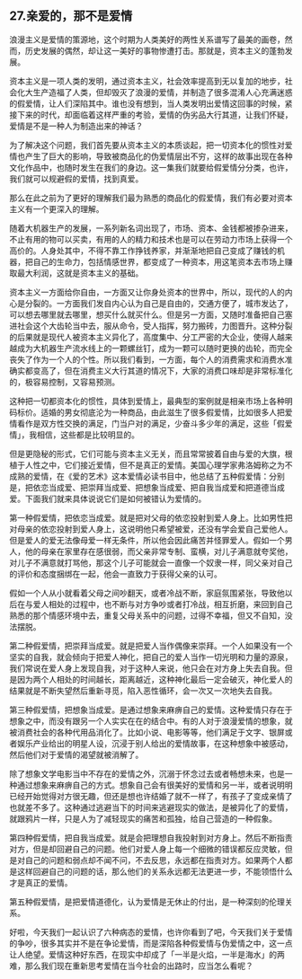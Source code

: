 ## 27.亲爱的，那不是爱情
浪漫主义是爱情的策源地，这个时期为人类美好的两性关系谱写了最美的画卷，然而，历史发展的偶然，却让这一美好的事物惨遭打击。那就是，资本主义的蓬勃发展。


资本主义是一项人类的发明，通过资本主义，社会效率提高到无以复加的地步，社会化大生产造福了人类，但却毁灭了浪漫的爱情，并制造了很多混淆人心充满迷惑的假爱情，让人们深陷其中。谁也没有想到，当人类发明出爱情这回事的时候，紧接下来的时代，却面临着这样严重的考验，爱情的伪劣品大行其道，让我们怀疑，爱情是不是一种人为制造出来的神话？


为了解决这个问题，我们首先要从资本主义的本质谈起，把一切资本化的惯性对爱情也产生了巨大的影响，导致被商品化的伪爱情层出不穷，这样的故事出现在各种文化作品中，也随时发生在我们的身边。这一集我们就要给假爱情分分类，也许，我们就可以规避假的爱情，找到真爱。


那么在此之前为了更好的理解我们最为熟悉的商品化的假爱情，我们有必要对资本主义有一个更深入的理解。


随着大机器生产的发展，一系列新名词出现了，市场、资本、金钱都被掺杂进来，不止有用的物可以买卖，有用的人的精力和技术也是可以在劳动力市场上获得一个高价的。人身处其中，不得不靠工作挣钱养家，并渐渐地把自己变成了赚钱的机器，把自己的生命力，包括情感世界，都变成了一种资本，用这笔资本去市场上赚取最大利润，这就是资本主义的基础。


资本主义一方面给你自由，一方面又让你身处资本的世界中，所以，现代的人的内心是分裂的。一方面我们发自内心认为自己是自由的，交通方便了，城市发达了，可以想去哪里就去哪里，想买什么就买什么。但是另一方面，又随时准备把自己塞进社会这个大齿轮当中去，服从命令，受人指挥，努力搬砖，力图晋升。这种分裂的后果就是现代人被资本主义异化了，高度集中、分工严密的大企业，使得人越来越成为大机器生产流水线上的一颗螺丝钉，成为一颗可以随时更换的齿轮，而完全丧失了作为一个人的个性。所以我们看到，一方面，每个人的消费需求和消费水准确实都变高了，但在消费主义大行其道的情况下，大家的消费口味却是非常标准化的，极容易控制，又容易预测。


这种把一切都资本化的惯性，具体到爱情上，最典型的案例就是相亲市场上各种明码标价。适婚的男女彻底沦为一种商品，由此滋生了很多假爱情，比如很多人把爱情看作是双方性交换的满足，门当户对的满足，少奋斗多少年的满足，这些「假爱情」，我相信，这些都是比较明显的。


但是更隐秘的形式，它们可能与资本主义无关，而且常常披着自由与爱的大旗，根植于人性之中，它们接近爱情，但不是真正的爱情。美国心理学家弗洛姆称之为不成熟的爱情，在《爱的艺术》这本爱情必读书目中，他总结了五种假爱情：分别是，把依恋当成爱、把崇拜当成爱、把想象当成爱、把自我当成爱和把道德当成爱。下面我们就来具体说说它们是如何被错认为爱情的。


第一种假爱情，把依恋当成爱。就是把对父母的依恋投射到爱人身上。比如男性把对母亲的依恋投射到爱人身上，这说明他只希望被爱，还没有学会爱自己爱他人。但是爱人的爱无法像母爱一样无条件，所以他会因此痛苦并怪罪爱人。假如一个男人，他的母亲在家里存在感很弱，而父亲非常专制、蛮横，对儿子满意就夸奖他，对儿子不满意就打骂他，那这个儿子可能就会一直像一个奴隶一样，同父亲对自己的评价和态度捆绑在一起，他会一直致力于获得父亲的认可。


假如一个人从小就看着父母之间吵翻天，或者冷战不断，家庭氛围紧张，导致他以后在与爱人相处的过程中，也不断与对方争吵或者打冷战，相互折磨，来回到自己熟悉的那个情感环境中去，重复父母关系中的问题，过得不幸福，但又不自知，没法摆脱。


第二种假爱情，把崇拜当成爱。就是把爱人当作偶像来崇拜。一个人如果没有一个坚实的自我，就会倾向于把爱人神化，把自己的爱人当作一切光明和力量的源泉，我们常说在爱人身上发现自我，对于这种人来说，他只会在对方身上失去自我。但是因为两个人相处的时间越长，距离越近，这种神化最后一定会破灭，神化爱人的结果就是不断失望然后重新寻觅，陷入恶性循环，会一次又一次地失去自我。


第三种假爱情，把想象当成爱。是通过想象来麻痹自己的爱情。这种爱情只存在于想象之中，而没有跟另一个人实实在在的结合中。有的人对于浪漫爱情的想象，就被消费社会的各种代用品消化了。比如小说、电影等等，他们满足于文字、银屏或者娱乐产业给出的明星人设，沉浸于别人给出的爱情故事，在这种想象中被感动，然后他们对于爱情的渴望就被消解了。


除了想象文学电影当中不存在的爱情之外，沉溺于怀念过去或者畅想未来，也是一种通过想象来麻痹自己的方式。想象自己会有很美好的爱情和另一半，或者说明明已经开始觉得对方很无趣，但还是想也许结婚了就不一样了，有孩子了变成亲情了也就差不多了。这种通过逃避当下的时间来逃避现实的做法，是被异化了的爱情，就跟鸦片一样，只是人为了减轻现实的痛苦和孤独，给自己营造的一种假象。


第四种假爱情，把自我当成爱。就是会把理想自我投射到对方身上。然后不断指责对方，但是却回避自己的问题。他们对爱人身上每一个细微的错误都反应灵敏，但是对自己的问题和弱点却不闻不问，不去反思，永远都在指责对方。如果两个人都是这样回避自己的问题的话，那么他们的关系永远都无法更进一步，不能领悟什么才是真正的爱情。


第五种假爱情，是把爱情道德化，认为爱情是无休止的付出，是一种深刻的伦理关系。


好啦，今天我们一起认识了六种病态的爱情，也许你看到了吧，今天我们关于爱情的争吵，很多其实并不是在争论爱情，而是深陷各种假爱情与伪爱情之中，这一点让人绝望。爱情这种好东西，在现实中却成了「一半是火焰，一半是海水」的两难，那么我们现在重新思考爱情在当今社会的出路时，应当怎么看呢？

